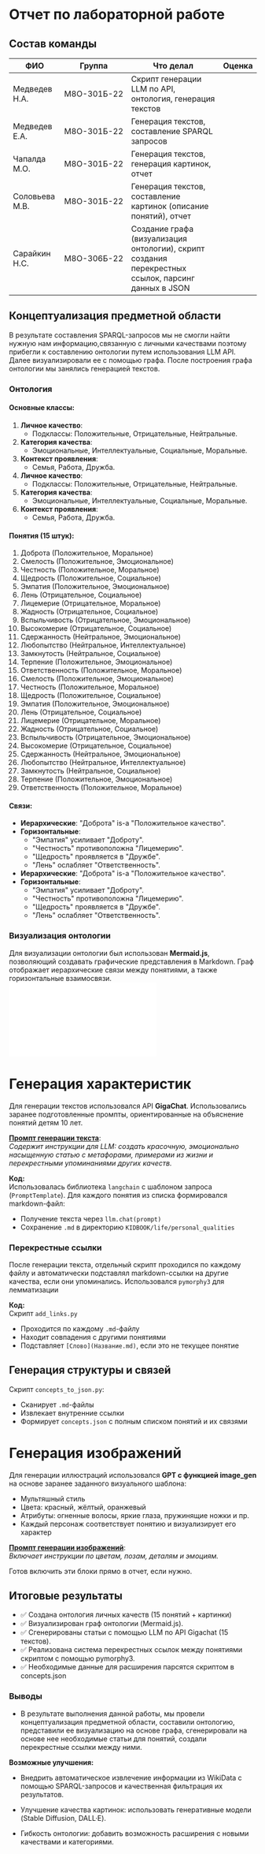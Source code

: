 # Отчет по лабораторной работе

## Состав команды

| ФИО            | Группа      | Что делал                | Оценка |
| -------------- | ----------- | ------------------------ | ------ |
| Медведев Н.А.  | М8О-301Б-22 | Скрипт генерации LLM по API, онтология, генерация текстов |        |
| Медведев Е.А.  | М8О-301Б-22 | Генерация текстов, составление SPARQL запросов                       |        |
| Чапалда М.О.   | М8О-301Б-22 | Генерация текстов, генерация картинок, отчет                        |        |
| Соловьева М.В. | М8О-301Б-22 | Генерация текстов, составление картинок (описание понятий), отчет         |        |
| Сарайкин Н.С.  | М8О-306Б-22 | Создание графа (визуализация онтологии), скрипт создания перекрестных ссылок, парсинг данных в JSON |        |

## Концептуализация предметной области
В результате составления SPARQL-запросов мы не смогли найти нужную нам информацию,связанную с личными качествами поэтому прибегли к составлению онтологии путем использования LLM API.
Далее визуализировали ее с помощью графа. После построения графа онтологии мы занялись генерацией текстов.

### Онтология 

#### Основные классы:

1. **Личное качество**:
   - Подклассы: Положительные, Отрицательные, Нейтральные.
2. **Категория качества**:
   - Эмоциональные, Интеллектуальные, Социальные, Моральные.
3. **Контекст проявления**:
   - Семья, Работа, Дружба.
1. **Личное качество**:
   - Подклассы: Положительные, Отрицательные, Нейтральные.
2. **Категория качества**:
   - Эмоциональные, Интеллектуальные, Социальные, Моральные.
3. **Контекст проявления**:
   - Семья, Работа, Дружба.

#### Понятия (15 штук):

1. Доброта (Положительное, Моральное)
2. Смелость (Положительное, Эмоциональное)
3. Честность (Положительное, Моральное)
4. Щедрость (Положительное, Социальное)
5. Эмпатия (Положительное, Эмоциональное)
6. Лень (Отрицательное, Социальное)
7. Лицемерие (Отрицательное, Моральное)
8. Жадность (Отрицательное, Социальное)
9. Вспыльчивость (Отрицательное, Эмоциональное)
10. Высокомерие (Отрицательное, Социальное)
11. Сдержанность (Нейтральное, Эмоциональное)
12. Любопытство (Нейтральное, Интеллектуальное)
13. Замкнутость (Нейтральное, Социальное)
14. Терпение (Положительное, Эмоциональное)
15. Ответственность (Положительное, Моральное)
2. Смелость (Положительное, Эмоциональное)
3. Честность (Положительное, Моральное)
4. Щедрость (Положительное, Социальное)
5. Эмпатия (Положительное, Эмоциональное)
6. Лень (Отрицательное, Социальное)
7. Лицемерие (Отрицательное, Моральное)
8. Жадность (Отрицательное, Социальное)
9. Вспыльчивость (Отрицательное, Эмоциональное)
10. Высокомерие (Отрицательное, Социальное)
11. Сдержанность (Нейтральное, Эмоциональное)
12. Любопытство (Нейтральное, Интеллектуальное)
13. Замкнутость (Нейтральное, Социальное)
14. Терпение (Положительное, Эмоциональное)
15. Ответственность (Положительное, Моральное)

#### Связи:

- **Иерархические**: "Доброта" is-a "Положительное качество".
- **Горизонтальные**:
  - "Эмпатия" усиливает "Доброту".
  - "Честность" противоположна "Лицемерию".
  - "Щедрость" проявляется в "Дружбе".
  - "Лень" ослабляет "Ответственность".
- **Иерархические**: "Доброта" is-a "Положительное качество".
- **Горизонтальные**:
  - "Эмпатия" усиливает "Доброту".
  - "Честность" противоположна "Лицемерию".
  - "Щедрость" проявляется в "Дружбе".
  - "Лень" ослабляет "Ответственность".

### Визуализация онтологии

Для визуализации онтологии был использован **Mermaid.js**, позволяющий создавать графические представления в Markdown. Граф отображает иерархические связи между понятиями, а также горизонтальные взаимосвязи. 
![Онтология](data/visual.mmd)


# Генерация характеристик

Для генерации текстов использовался API **GigaChat**. Использовались заранее подготовленные промпты, ориентированные на объяснение понятий детям 10 лет.

**[Промпт генерации текста](/WORK/life/personal_qualities/data/characteristic_prompt.md)**:  
*Содержит инструкции для LLM: создать красочную, эмоционально насыщенную статью с метафорами, примерами из жизни и перекрестными упоминаниями других качеств.*

**Код:**  
Использовалась библиотека `langchain` с шаблоном запроса (`PromptTemplate`). Для каждого понятия из списка формировался markdown-файл:  
- Получение текста через `llm.chat(prompt)`
- Сохранение `.md` в директорию `KIDBOOK/life/personal_qualities`

### Перекрестные ссылки

После генерации текста, отдельный скрипт проходился по каждому файлу и автоматически подставлял markdown-ссылки на другие качества, если они упоминались. Использовался `pymorphy3` для лемматизации  

**Код:**  
Скрипт `add_links.py`  
- Проходится по каждому `.md`-файлу  
- Находит совпадения с другими понятиями  
- Подставляет `[Слово](Название.md)`, если это не текущее понятие  


## Генерация структуры и связей

Скрипт `concepts_to_json.py`:
- Сканирует `.md`-файлы
- Извлекает внутренние ссылки
- Формирует `concepts.json` с полным списком понятий и их связями


# Генерация изображений

Для генерации иллюстраций использовался **GPT с функцией image_gen** на основе заранее заданного визуального шаблона:  
- Мультяшный стиль  
- Цвета: красный, жёлтый, оранжевый  
- Атрибуты: огненные волосы, яркие глаза, пружинящие ножки и пр.  
- Каждый персонаж соответствует понятию и визуализирует его характер

**[Промпт генерации изображений](/WORK/life/personal_qualities/data/picture_prompt.md)**:  
*Включает инструкции по цветам, позам, деталям и эмоциям.*

Готов включить эти блоки прямо в отчет, если нужно.

## **Итоговые результаты**
- ✅ Создана онтология личных качеств (15 понятий + картинки)
- ✅ Визуализирован граф онтологии (Mermaid.js).
- ✅ Сгенерированы статьи с помощью LLM по API Gigachat (15 текстов).
- ✅ Реализована система перекрестных ссылок между понятиями скриптом с помощью pymorphy3.
- ✅ Необходимые данные для расширения парсятся скриптом в concepts.json

### **Выводы**
- В результате выполнения данной работы, мы провели концептуализация предметной области, составили онтологию, представили ее визуализацию на основе графа, сгенерировали на основе нее необходимые статьи для понятий, создали перекрестные ссылки между ними. 

**Возможные улучшения:**
- Внедрить автоматическое извлечение информации из WikiData с помощью SPARQL-запросов и качественная фильтрация их результатов.

- Улучшение качества картинок: использовать генеративные модели (Stable Diffusion, DALL·E).

- Гибкость онтологии: добавить возможность расширения с новыми качествами и категориями.
